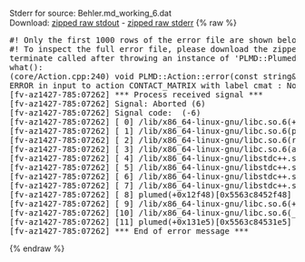 Stderr for source:  Behler.md_working_6.dat   
Download: [zipped raw stdout](Behler.md_working_6.dat.plumed.stdout.txt.zip) - [zipped raw stderr](Behler.md_working_6.dat.plumed.stderr.txt.zip) 
{% raw %}
<pre>
#! Only the first 1000 rows of the error file are shown below
#! To inspect the full error file, please download the zipped raw stderr file above
terminate called after throwing an instance of 'PLMD::Plumed::ExceptionError'
what():
(core/Action.cpp:240) void PLMD::Action::error(const string&) const
ERROR in input to action CONTACT_MATRIX with label cmat : No atoms have been read in
[fv-az1427-785:07262] *** Process received signal ***
[fv-az1427-785:07262] Signal: Aborted (6)
[fv-az1427-785:07262] Signal code:  (-6)
[fv-az1427-785:07262] [ 0] /lib/x86_64-linux-gnu/libc.so.6(+0x42520)[0x7f3c07c42520]
[fv-az1427-785:07262] [ 1] /lib/x86_64-linux-gnu/libc.so.6(pthread_kill+0x12c)[0x7f3c07c969fc]
[fv-az1427-785:07262] [ 2] /lib/x86_64-linux-gnu/libc.so.6(raise+0x16)[0x7f3c07c42476]
[fv-az1427-785:07262] [ 3] /lib/x86_64-linux-gnu/libc.so.6(abort+0xd3)[0x7f3c07c287f3]
[fv-az1427-785:07262] [ 4] /lib/x86_64-linux-gnu/libstdc++.so.6(+0xa2b9e)[0x7f3c080a2b9e]
[fv-az1427-785:07262] [ 5] /lib/x86_64-linux-gnu/libstdc++.so.6(+0xae20c)[0x7f3c080ae20c]
[fv-az1427-785:07262] [ 6] /lib/x86_64-linux-gnu/libstdc++.so.6(+0xae277)[0x7f3c080ae277]
[fv-az1427-785:07262] [ 7] /lib/x86_64-linux-gnu/libstdc++.so.6(__cxa_rethrow+0x4b)[0x7f3c080ae52b]
[fv-az1427-785:07262] [ 8] plumed(+0x12f48)[0x5563c8452f48]
[fv-az1427-785:07262] [ 9] /lib/x86_64-linux-gnu/libc.so.6(+0x29d90)[0x7f3c07c29d90]
[fv-az1427-785:07262] [10] /lib/x86_64-linux-gnu/libc.so.6(__libc_start_main+0x80)[0x7f3c07c29e40]
[fv-az1427-785:07262] [11] plumed(+0x131e5)[0x5563c84531e5]
[fv-az1427-785:07262] *** End of error message ***
</pre>
{% endraw %}
